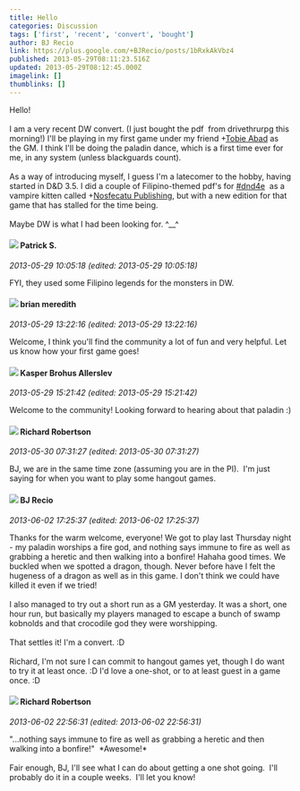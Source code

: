 ```yaml
---
title: Hello
categories: Discussion
tags: ['first', 'recent', 'convert', 'bought']
author: BJ Recio
link: https://plus.google.com/+BJRecio/posts/1bRxkAkVbz4
published: 2013-05-29T08:11:23.516Z
updated: 2013-05-29T08:12:45.000Z
imagelink: []
thumblinks: []
---
```


Hello!<br /><br />I am a very recent DW convert. (I just bought the pdf  from drivethrurpg this morning!) I&#39;ll be playing in my first game under my friend <span class="proflinkWrapper"><span class="proflinkPrefix">+</span><a class="proflink" href="https://plus.google.com/104778171237881945448" oid="104778171237881945448">Tobie Abad</a></span> as the GM. I think I&#39;ll be doing the paladin dance, which is a first time ever for me, in any system (unless blackguards count).<br /><br />As a way of introducing myself, I guess I&#39;m a latecomer to the hobby, having started in D&amp;D 3.5. I did a couple of Filipino-themed pdf&#39;s for  <a rel="nofollow" class="ot-hashtag" href="https://plus.google.com/s/%23dnd4e/posts">#dnd4e</a>   as a vampire kitten called <span class="proflinkWrapper"><span class="proflinkPrefix">+</span><a class="proflink" href="https://plus.google.com/103723249437876216124" oid="103723249437876216124">Nosfecatu Publishing</a></span>, but with a new edition for that game that has stalled for the time being.<br /><br />Maybe DW is what I had been looking for. ^__^ 
<div id='comment z12myvngrlrreblk323iffur0yetutype04'>
  <h4><img src='{{site.baseurl}}//images/avatars/105662257138352935180_photo.jpg'> Patrick S.</h4>
      <p><cite>2013-05-29 10:05:18 (edited: 2013-05-29 10:05:18)</cite></p>
        <p>FYI, they used some Filipino legends for the monsters in DW. </p>
</div>
        

<div id='comment z12myvngrlrreblk323iffur0yetutype04'>
  <h4><img src='{{site.baseurl}}//images/avatars/109151381362253113931_photo.jpg'> brian meredith</h4>
      <p><cite>2013-05-29 13:22:16 (edited: 2013-05-29 13:22:16)</cite></p>
        <p>Welcome, I think you&#39;ll find the community a lot of fun and very helpful. Let us know how your first game goes!</p>
</div>
        

<div id='comment z12myvngrlrreblk323iffur0yetutype04'>
  <h4><img src='{{site.baseurl}}//images/avatars/110937611143261107555_photo.jpg'> Kasper Brohus Allerslev</h4>
      <p><cite>2013-05-29 15:21:42 (edited: 2013-05-29 15:21:42)</cite></p>
        <p>Welcome to the community! Looking forward to hearing about that paladin :)</p>
</div>
        

<div id='comment z12myvngrlrreblk323iffur0yetutype04'>
  <h4><img src='{{site.baseurl}}//images/avatars/108034461092234678612_photo.jpg'> Richard Robertson</h4>
      <p><cite>2013-05-30 07:31:27 (edited: 2013-05-30 07:31:27)</cite></p>
        <p>BJ, we are in the same time zone (assuming you are in the PI).  I&#39;m just saying for when you want to play some hangout games.</p>
</div>
        

<div id='comment z12myvngrlrreblk323iffur0yetutype04'>
  <h4><img src='{{site.baseurl}}//images/avatars/105574271602326343810_photo.jpg'> BJ Recio</h4>
      <p><cite>2013-06-02 17:25:37 (edited: 2013-06-02 17:25:37)</cite></p>
        <p>Thanks for the warm welcome, everyone! We got to play last Thursday night - my paladin worships a fire god, and nothing says immune to fire as well as grabbing a heretic and then walking into a bonfire! Hahaha good times. We buckled when we spotted a dragon, though. Never before have I felt the hugeness of a dragon as well as in this game. I don&#39;t think we could have killed it even if we tried!<br /><br />I also managed to try out a short run as a GM yesterday. It was a short, one hour run, but basically my players managed to escape a bunch of swamp kobnolds and that crocodile god they were worshipping.<br /><br />That settles it! I&#39;m a convert. :D<br /><br />Richard, I&#39;m not sure I can commit to hangout games yet, though I do want to try it at least once. :D I&#39;d love a one-shot, or to at least guest in a game once. :D</p>
</div>
        

<div id='comment z12myvngrlrreblk323iffur0yetutype04'>
  <h4><img src='{{site.baseurl}}//images/avatars/108034461092234678612_photo.jpg'> Richard Robertson</h4>
      <p><cite>2013-06-02 22:56:31 (edited: 2013-06-02 22:56:31)</cite></p>
        <p>&quot;...nothing says immune to fire as well as grabbing a heretic and then walking into a bonfire!&quot;  *Awesome!*<br /><br />Fair enough, BJ, I&#39;ll see what I can do about getting a one shot going.  I&#39;ll probably do it in a couple weeks.  I&#39;ll let you know!</p>
</div>
        